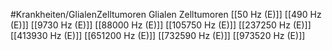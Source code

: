 #Krankheiten/GlialenZelltumoren
Glialen Zelltumoren
[[50 Hz (E)]]
[[490 Hz (E)]]
[[9730 Hz (E)]]
[[88000 Hz (E)]]
[[105750 Hz (E)]]
[[237250 Hz (E)]]
[[413930 Hz (E)]]
[[651200 Hz (E)]]
[[732590 Hz (E)]]
[[973520 Hz (E)]]
